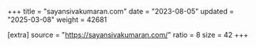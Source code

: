 +++
title = "sayansivakumaran.com"
date = "2023-08-05"
updated = "2025-03-08"
weight = 42681

[extra]
source = "https://sayansivakumaran.com/"
ratio = 8
size = 42
+++
